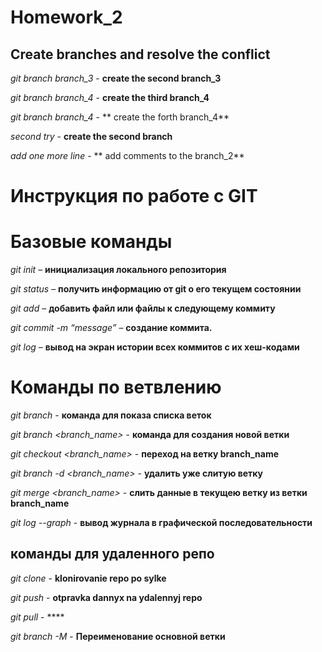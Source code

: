 # Homework_2

## Create branches and resolve the conflict

*git branch branch_3* - **create the second branch_3**

*git branch branch_4* - **create the third branch_4**

*git branch branch_4* - ** create the forth branch_4**

*second try* - **create the second branch**

*add one more line* - ** add comments to the branch_2**

# Инструкция по работе с GIT


# Базовые команды

*git init* – **инициализация локального репозитория**

*git status* – **получить информацию от git о его текущем состоянии**

*git add* – **добавить файл или файлы к следующему коммиту**

*git commit -m “message”* – **создание коммита.**

*git log* – **вывод на экран истории всех коммитов с их хеш-кодами**


# Команды по ветвлению

*git branch* - **команда для показа списка веток**

*git branch <branch_name>* - **команда для создания новой ветки**

*git checkout <branch_name>* - **переход на ветку branch_name**

*git branch -d <branch_name>* - **удалить уже слитую ветку**

*git merge <branch_name>* - **слить данные в текущею ветку из ветки branch_name**

*git log --graph* - **вывод журнала в графической последовательности**

## команды для удаленного репо

*git clone* - **klonirovanie repo po sylke**

*git push* - **otpravka dannyx na ydalennyj repo**

*git pull* - ****

*git branch -M* - **Переименование основной ветки**




